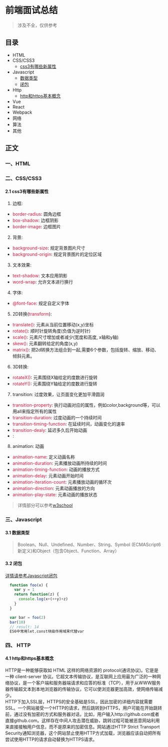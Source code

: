 # 前端面试总结
> 涉及不全，仅供参考

## 目录
* HTML
* CSS/CSS3
  - [css3有哪些新属性](#21-css3有哪些新属性)
* Javascript
  - [数据类型](#31-数据类型)
  - [闭包](#32-闭包)
* Http
  - [http和https基本概念](#41-http和https基本概念)
* Vue
* React
* Webpack
* 网络
* 算法
* 其他



## 正文

### 一、HTML  
### 二、CSS/CSS3  
  
  #### 2.1 css3有哪些新属性
  1. 边框:
  * <font color="#DC143C">border-radius</font>: 圆角边框
  * <font  color="#DC143C">box-shadow</font>:  边框阴影
  * <font  color="#DC143C">border-image</font>: 边框图片
  2. 背景:
  * <font color="#DC143C">background-size</font>: 规定背景图片尺寸
  * <font color="#DC143C">background-origin</font>: 规定背景图片的定位区域
  3. 文本效果:
  * <font color="#DC143C">text-shadow</font>: 文本应用阴影
  * <font color="#DC143C">word-wrap</font>: 允许文本进行换行
  4. 字体:
  * <font color="#DC143C">@font-face</font>: 规定自定义字体
  5. 2D转换(<font color="#DC143C">transform</font>):
  * <font color="#DC143C">translate()</font>: 元素从当前位置移动(x,y)坐标
  * <font color="#DC143C">rotate()</font>: 顺时针旋转角度(负值为逆时针)
  * <font color="#DC143C">scale()</font>: 元素尺寸增加或者减少(宽度和高度, x轴和y轴)
  * <font color="#DC143C">skew()</font>: 元素翻转给定的角度(x,y)
  * <font color="#DC143C">matrix()</font>: 把2d转换方法组合到一起,需要6个参数，包括旋转、缩放、移动、倾斜元素。
  6. 3D转换:
  * <font color="#DC143C">rotateX()</font>: 元素围绕X轴给定的度数进行旋转
  * <font color="#DC143C">rotateY()</font>: 元素围绕Y轴给定的度数进行旋转
  7. transition: 过度效果，让页面变化更加平滑圆润
  * <font color="#DC143C">transition-property</font>: 执行动画对应的属性，例如color,background等，可以用all来指定所有的属性
  * <font color="#DC143C">transition-duration</font>: 过度动画的一个持续时间
  * <font color="#DC143C">transition-timing-function</font>: 在延续时间，动画变化的速率
  * <font color="#DC143C">transition-dealy</font>: 延迟多久后开始动画
  * <font color="#DC143C"></font>:
  8. animation: 动画
  * <font color="#DC143C">animation-name</font>: 定义动画名称
  * <font color="#DC143C">animation-duration</font>: 元素播放动画所持续的时间
  * <font color="#DC143C">animation-timing-function</font>: 动画的播放方式
  * <font color="#DC143C">animation-delay</font>: 元素动画开始时间
  * <font color="#DC143C">animation-iteration-count</font>: 元素播放动画的循环次
  * <font color="#DC143C">animation-direction</font>: 元素动画播放的方向
  * <font color="#DC143C">animation-play-state</font>: 元素动画的播放状态
  > 详情部分可以参考[w3school](http://www.w3school.com.cn/css3/index.asp)
### 三、Javascript   

  #### 3.1 数据类型  
  > Boolean、Null、Undefined、Number、String、Symbol (ECMAScript6新定义)和Object（包含Object、Function、Array）
  
  #### 3.2 闭包
  [详情请参考Javascript闭包](https://github.com/angelasubi/blog/blob/master/md/closure.md)
  ```js
    function foo(x) {
      var y = 1
      return function(z) {
        console.log(x+(++y)+z)
      }
    }

    var bar = foo(2)
    bar(10)
    // result: 14
    ES6中常用let,const块级作用域来代替var
  ```
### 四、 HTTP

  #### 4.1 http和https基本概念
  HTTP是一种能够获取如 HTML 这样的网络资源的 protocol(通讯协议)。它是是一种 client-server 协议。它超文本传输协议，是互联网上应用最为广泛的一种网络协议，是一个客户端和服务器端请求和应答的标准（TCP），用于从WWW服务器传输超文本到本地浏览器的传输协议，它可以使浏览器更加高效，使网络传输减少。  
  HTTP下加入SSL层，HTTPS的安全基础是SSL，因此加密的详细内容就需要SSL。一个网站接受一个HTTP的请求，然后跳转到HTTPS，用户可能在开始跳转前，通过没有加密的方式和服务器对话，比如，用户输入http://github.com或者直接github.com。这样存在中间人攻击潜在威胁，跳转过程可能被恶意网站利用来直接接触用户信息，而不是原来的加密信息。网站通过HTTP Strict Transport Security通知浏览器，这个网站禁止使用HTTP方式加载，浏览器应该自动把所有尝试使用HTTP的请求自动替换为HTTPS请求。
